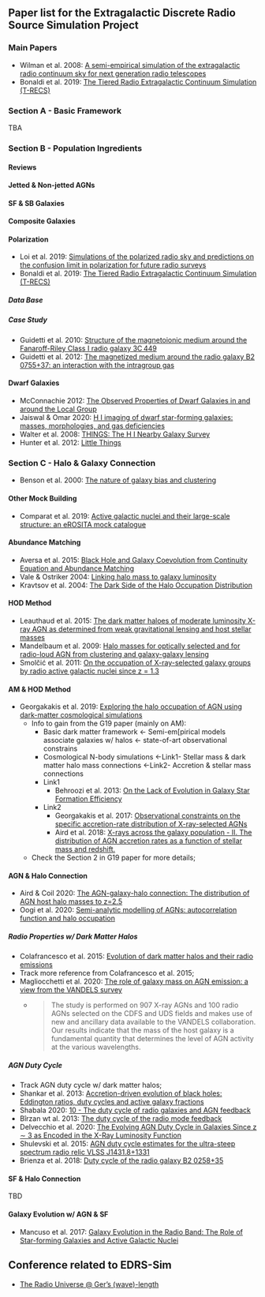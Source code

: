 ## Paper list for the Extragalactic Discrete Radio Source Simulation Project

### Main Papers
* Wilman et al. 2008: [A semi-empirical simulation of the extragalactic radio continuum sky for next generation radio telescopes](https://ui.adsabs.harvard.edu/abs/2008MNRAS.388.1335W/abstract)
* Bonaldi et al. 2019: [The Tiered Radio Extragalactic Continuum Simulation (T-RECS)](https://ui.adsabs.harvard.edu/abs/2019MNRAS.482....2B/abstract)

### Section A - Basic Framework
TBA

### Section B - Population Ingredients

#### Reviews

#### Jetted & Non-jetted AGNs

#### SF & SB Galaxies

#### Composite Galaxies

#### Polarization
* Loi et al. 2019: [Simulations of the polarized radio sky and predictions on the confusion limit in polarization for future radio surveys](https://ui.adsabs.harvard.edu/abs/2019MNRAS.485.5285L/abstract)
* Bonaldi et al. 2019: [The Tiered Radio Extragalactic Continuum Simulation (T-RECS)](https://ui.adsabs.harvard.edu/abs/2019MNRAS.482....2B/abstract)
##### Data Base
##### Case Study
* Guidetti et al. 2010: [Structure of the magnetoionic medium around the Fanaroff-Riley Class I radio galaxy 3C 449](https://ui.adsabs.harvard.edu/#abs/2010A%26A...514A..50G)
* Guidetti et al. 2012: [The magnetized medium around the radio galaxy B2 0755+37: an interaction with the intragroup gas](https://ui.adsabs.harvard.edu/abs/2012MNRAS.423.1335G/abstract)

#### Dwarf Galaxies
* McConnachie 2012: [The Observed Properties of Dwarf Galaxies in and around the Local Group](https://ui.adsabs.harvard.edu/abs/2012AJ....144....4M/abstract)
* Jaiswal & Omar 2020: [H I imaging of dwarf star-forming galaxies: masses, morphologies, and gas deficiencies](https://ui.adsabs.harvard.edu/abs/2020MNRAS.498.4745J/abstract)
* Walter et al. 2008: [THINGS: The H I Nearby Galaxy Survey](https://ui.adsabs.harvard.edu/abs/2008AJ....136.2563W/abstract)
* Hunter et al. 2012: [Little Things](https://ui.adsabs.harvard.edu/abs/2012AJ....144..134H/abstract)

### Section C - Halo & Galaxy Connection
* Benson et al. 2000: [The nature of galaxy bias and clustering](https://ui.adsabs.harvard.edu/abs/2000MNRAS.311..793B/abstract)

#### Other Mock Building
* Comparat et al. 2019: [Active galactic nuclei and their large-scale structure: an eROSITA mock catalogue](https://ui.adsabs.harvard.edu/abs/2019MNRAS.487.2005C/abstract)

#### Abundance Matching
* Aversa et al. 2015: [Black Hole and Galaxy Coevolution from Continuity Equation and Abundance Matching](https://ui.adsabs.harvard.edu/abs/2015ApJ...810...74A/abstract)
* Vale & Ostriker 2004: [Linking halo mass to galaxy luminosity](https://ui.adsabs.harvard.edu/abs/2004MNRAS.353..189V/abstract)
* Kravtsov et al. 2004: [The Dark Side of the Halo Occupation Distribution](https://ui.adsabs.harvard.edu/abs/2004ApJ...609...35K/abstract)

#### HOD Method
* Leauthaud et al. 2015: [The dark matter haloes of moderate luminosity X-ray AGN as determined from weak gravitational lensing and host stellar masses](https://ui.adsabs.harvard.edu/abs/2015MNRAS.446.1874L/abstract)
* Mandelbaum et al. 2009: [Halo masses for optically selected and for radio-loud AGN from clustering and galaxy-galaxy lensing](https://ui.adsabs.harvard.edu/abs/2009MNRAS.393..377M/abstract)
* Smolčić et al. 2011: [On the occupation of X-ray-selected galaxy groups by radio active galactic nuclei since z = 1.3](https://ui.adsabs.harvard.edu/abs/2011MNRAS.416L..31S/abstract)

#### AM & HOD Method
* Georgakakis et al. 2019: [Exploring the halo occupation of AGN using dark-matter cosmological simulations](https://ui.adsabs.harvard.edu/abs/2019MNRAS.487..275G/abstract)
    * Info to gain from the G19 paper (mainly on AM):
        * Basic dark matter framework <- Semi-em[pirical models associate galaxies w/ halos <- state-of-art observational constrains
        * Cosmological N-body simulations <-Link1- Stellar mass & dark matter halo mass connections <-Link2- Accretion & stellar mass connections
        * Link1
            * Behroozi et al. 2013: [On the Lack of Evolution in Galaxy Star Formation Efficiency](https://ui.adsabs.harvard.edu/abs/2013ApJ...762L..31B/abstract)
        * Link2
            * Georgakakis et al. 2017: [Observational constraints on the specific accretion-rate distribution of X-ray-selected AGNs](https://ui.adsabs.harvard.edu/abs/2017MNRAS.471.1976G/abstract)
            * Aird et al. 2018: [X-rays across the galaxy population - II. The distribution of AGN accretion rates as a function of stellar mass and redshift.](https://ui.adsabs.harvard.edu/abs/2018MNRAS.474.1225A/abstract)
    * Check the Section 2 in G19 paper for more details;

#### AGN & Halo Connection
* Aird & Coil 2020: [The AGN-galaxy-halo connection: The distribution of AGN host halo masses to z=2.5](https://ui.adsabs.harvard.edu/abs/2020arXiv201002957A/abstract)
* Oogi et al. 2020: [Semi-analytic modelling of AGNs: autocorrelation function and halo occupation](https://ui.adsabs.harvard.edu/abs/2020MNRAS.497....1O/abstract)

##### Radio Properties w/ Dark Matter Halos
* Colafrancesco et al. 2015: [Evolution of dark matter halos and their radio emissions](https://ui.adsabs.harvard.edu/abs/2015JCAP...02..032C/abstract)
* Track more reference from Colafrancesco et al. 2015;
* Magliocchetti et al. 2020: [The role of galaxy mass on AGN emission: a view from the VANDELS survey](https://ui.adsabs.harvard.edu/abs/2020MNRAS.493.3838M/abstract)
    * > The study is performed on 907 X-ray AGNs and 100 radio AGNs selected on the CDFS and UDS fields and makes use of new and ancillary data available to the VANDELS collaboration. Our results indicate that the mass of the host galaxy is a fundamental quantity that determines the level of AGN activity at the various wavelengths.

##### AGN Duty Cycle
* Track AGN duty cycle w/ dark matter halos;
* Shankar et al. 2013: [Accretion-driven evolution of black holes: Eddington ratios, duty cycles and active galaxy fractions](https://ui.adsabs.harvard.edu/abs/2013MNRAS.428..421S/abstract)
* Shabala 2020: [10 - The duty cycle of radio galaxies and AGN feedback](https://www.cambridge.org/core/books/agn-feedback-in-galaxy-formation/the-duty-cycle-of-radio-galaxies-and-agn-feedback/C78EEB8F0F481AF343691663A12F2419)
* Bîrzan wt al. 2013: [The duty cycle of the radio mode feedback](https://onlinelibrary.wiley.com/doi/abs/10.1002/asna.201211864)
* Delvecchio et al. 2020: [The Evolving AGN Duty Cycle in Galaxies Since z ∼ 3 as Encoded in the X-Ray Luminosity Function](https://ui.adsabs.harvard.edu/abs/2020ApJ...892...17D/abstract)
* Shulevski et al. 2015: [AGN duty cycle estimates for the ultra-steep spectrum radio relic VLSS J1431.8+1331](https://ui.adsabs.harvard.edu/abs/2015A%26A...583A..89S/abstract)
* Brienza et al. 2018: [Duty cycle of the radio galaxy B2 0258+35](https://ui.adsabs.harvard.edu/abs/2018A%26A...618A..45B/abstract)

#### SF & Halo Connection
TBD

#### Galaxy Evolution w/ AGN & SF
* Mancuso et al. 2017: [Galaxy Evolution in the Radio Band: The Role of Star-forming Galaxies and Active Galactic Nuclei](https://ui.adsabs.harvard.edu/abs/2017ApJ...842...95M/abstract)


## Conference related to EDRS-Sim
* [The Radio Universe @ Ger’s (wave)-length](https://www.astron.nl/gerfeest/programme.php)
